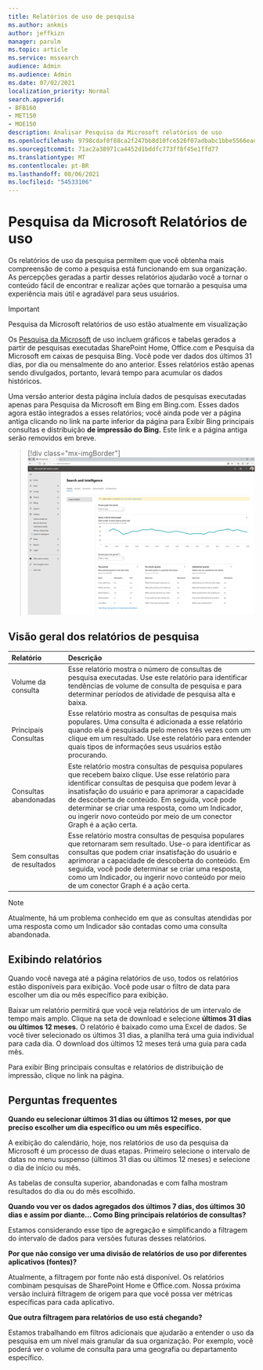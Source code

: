 ```yaml
---
title: Relatórios de uso de pesquisa
ms.author: ankmis
author: jeffkizn
manager: parulm
ms.topic: article
ms.service: mssearch
audience: Admin
ms.audience: Admin
ms.date: 07/02/2021
localization_priority: Normal
search.appverid:
- BFB160
- MET150
- MOE150
description: Analisar Pesquisa da Microsoft relatórios de uso
ms.openlocfilehash: 9798cdaf0f88ca2f247bb8d10fce526f07adbabc1bbe5566eaddfc071346f751
ms.sourcegitcommit: 71ac2a38971ca4452d1bddfc773ff8f45e1ffd77
ms.translationtype: MT
ms.contentlocale: pt-BR
ms.lasthandoff: 08/06/2021
ms.locfileid: "54533106"
---
```

# <a name="microsoft-search-usage-reports"></a>Pesquisa da Microsoft Relatórios de uso

Os relatórios de uso da pesquisa permitem que você obtenha mais compreensão de como a pesquisa está funcionando em sua organização. As percepções geradas a [](./make-content-easy-to-find.md) partir desses relatórios ajudarão você a tornar o conteúdo fácil de encontrar e realizar ações que tornarão a pesquisa uma experiência mais útil e agradável para seus usuários.

> [!IMPORTANT]
> Pesquisa da Microsoft relatórios de uso estão atualmente em visualização

Os [Pesquisa da Microsoft](https://admin.microsoft.com/Adminportal/Home?#/MicrosoftSearch/insights) de uso incluem gráficos e tabelas gerados a partir de pesquisas executadas SharePoint Home, Office.com e Pesquisa da Microsoft em caixas de pesquisa Bing. Você pode ver dados dos últimos 31 dias, por dia ou mensalmente do ano anterior. Esses relatórios estão apenas sendo divulgados, portanto, levará tempo para acumular os dados históricos.

Uma versão anterior desta página incluía dados de pesquisas executadas apenas para Pesquisa da Microsoft em Bing em Bing.com. Esses dados agora estão integrados a esses relatórios; você ainda pode ver a página antiga clicando no link na parte inferior da página para Exibir Bing principais consultas e distribuição **de impressão do Bing.** Este link e a página antiga serão removidos em breve.

> [!div class="mx-imgBorder"]
> ![Painel de relatórios de uso de pesquisa](media/usage-reports/usage_reports_v2.png)

## <a name="overview-of-search-reports"></a>Visão geral dos relatórios de pesquisa

| Relatório | Descrição |
|:-----|:-----|
|Volume da consulta|Esse relatório mostra o número de consultas de pesquisa executadas. Use este relatório para identificar tendências de volume de consulta de pesquisa e para determinar períodos de atividade de pesquisa alta e baixa.|
|Principais Consultas|Esse relatório mostra as consultas de pesquisa mais populares. Uma consulta é adicionada a esse relatório quando ela é pesquisada pelo menos três vezes com um clique em um resultado. Use este relatório para entender quais tipos de informações seus usuários estão procurando.|
|Consultas abandonadas|Este relatório mostra consultas de pesquisa populares que recebem baixo clique. Use esse relatório para identificar consultas de pesquisa que podem levar à insatisfação do usuário e para aprimorar a capacidade de descoberta de conteúdo. Em seguida, você pode determinar se criar uma resposta, como um Indicador, ou ingerir novo conteúdo por meio de um conector Graph é a ação certa.|
|Sem consultas de resultados|Esse relatório mostra consultas de pesquisa populares que retornaram sem resultado. Use-o para identificar as consultas que podem criar insatisfação do usuário e aprimorar a capacidade de descoberta do conteúdo. Em seguida, você pode determinar se criar uma resposta, como um Indicador, ou ingerir novo conteúdo por meio de um conector Graph é a ação certa.|

>[!NOTE]
>Atualmente, há um problema conhecido em que as consultas atendidas por uma resposta como um Indicador são contadas como uma consulta abandonada.

## <a name="viewing-reports"></a>Exibindo relatórios

Quando você navega até a página relatórios de uso, todos os relatórios estão disponíveis para exibição. Você pode usar o filtro de data para escolher um dia ou mês específico para exibição.

Baixar um relatório permitirá que você veja relatórios de um intervalo de tempo mais amplo. Clique na seta de download e selecione **últimos 31 dias** **ou últimos 12 meses.** O relatório é baixado como uma Excel de dados. Se você tiver selecionado os últimos 31 dias, a planilha terá uma guia individual para cada dia. O download dos últimos 12 meses terá uma guia para cada mês.

Para exibir Bing principais consultas e relatórios de distribuição de impressão, clique no link na página.

## <a name="frequently-asked-questions"></a>Perguntas frequentes

**Quando eu selecionar últimos 31 dias ou últimos 12 meses, por que preciso escolher um dia específico ou um mês específico.**

A exibição do calendário, hoje, nos relatórios de uso da pesquisa da Microsoft é um processo de duas etapas. Primeiro selecione o intervalo de datas no menu suspenso (últimos 31 dias ou últimos 12 meses) e selecione o dia de início ou mês.

As tabelas de consulta superior, abandonadas e com falha mostram resultados do dia ou do mês escolhido.

**Quando vou ver os dados agregados dos últimos 7 dias, dos últimos 30 dias e assim por diante... Como Bing principais relatórios de consultas?**

Estamos considerando esse tipo de agregação e simplificando a filtragem do intervalo de dados para versões futuras desses relatórios.

**Por que não consigo ver uma divisão de relatórios de uso por diferentes aplicativos (fontes)?**

Atualmente, a filtragem por fonte não está disponível. Os relatórios combinam pesquisas de SharePoint Home e Office.com. Nossa próxima versão incluirá filtragem de origem para que você possa ver métricas específicas para cada aplicativo.

**Que outra filtragem para relatórios de uso está chegando?**

Estamos trabalhando em filtros adicionais que ajudarão a entender o uso da pesquisa em um nível mais granular da sua organização. Por exemplo, você poderá ver o volume de consulta para uma geografia ou departamento específico.
